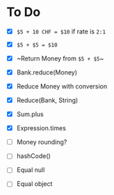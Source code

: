 # To Do

 - [x] `$5 + 10 CHF = $10` if rate is `2:1`
 - [x] `$5 + $5 = $10`
 - [x] ~Return Money from `$5 + $5`~
 - [x] Bank.reduce(Money)
 - [x] Reduce Money with conversion
 - [x] Reduce(Bank, String)
 - [x] Sum.plus
 - [x] Expression.times

 - [ ] Money rounding?
 - [ ] hashCode()
 - [ ] Equal null
 - [ ] Equal object
